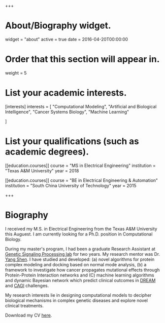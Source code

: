 +++
# About/Biography widget.
widget = "about"
active = true
date = 2016-04-20T00:00:00

# Order that this section will appear in.
weight = 5

# List your academic interests.
[interests]
  interests = [
    "Computational Modeling",
    "Artificial and Biological Intelligence",
    "Cancer Systems Biology",
    "Machine Learning"
    
  ]

# List your qualifications (such as academic degrees).
[[education.courses]]
  course = "MS in Electrical Engineering"
  institution = "Texas A&M University"
  year = 2018

[[education.courses]]
  course = "BE in Electrical Engineering & Automation"
  institution = "South China University of Technology"
  year = 2015
 
+++

# Biography

I received my M.S. in Electrical Engineering from the Texas A&M University this Auguest. I am currently looking for a Ph.D. position in Computational Biology. 


During my master's program, I had been a graduate Research Assistant at [Genetic Signaling Processing lab](https://gsp.tamu.edu/) for two years. My research mentor was Dr. [Yang Shen](https://engineering.tamu.edu/electrical/profiles/shen-yang.html). I have studied and developed: (a) novel algorithms for protein complex modeling and docking based on normal mode analysis, (b) a framework to investigate how cancer propagates mutational effects through Protein-Protein Interaction networks and (C) machine learning algorithms and dynamic Bayesian network which predict clinical outcomes in [DREAM](http://dreamchallenges.org/) and [CAGI](https://genomeinterpretation.org/) challenges.

My research interests lie in designing computational models to decipher biological mechanisms in complex genetic diseases and explore novel clinical treatments.

Download my CV [here](cv/CV.pdf).

